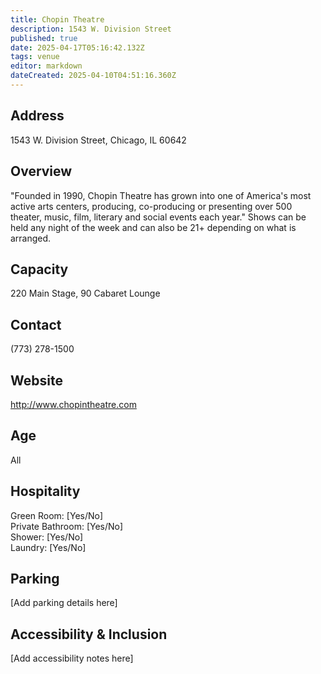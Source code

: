 ```yaml
---
title: Chopin Theatre
description: 1543 W. Division Street
published: true
date: 2025-04-17T05:16:42.132Z
tags: venue
editor: markdown
dateCreated: 2025-04-10T04:51:16.360Z
---
```


## Address

1543 W. Division Street, Chicago, IL 60642

## Overview

"Founded in 1990, Chopin Theatre has grown into one of America's most active arts centers, producing, co-producing or presenting over 500 theater, music, film, literary and social events each year." Shows can be held any night of the week and can also be 21+ depending on what is arranged.

## Capacity

220 Main Stage, 90 Cabaret Lounge

## Contact

(773) 278-1500

## Website

http://www.chopintheatre.com

## Age

All

## Hospitality

Green Room: [Yes/No]  
Private Bathroom: [Yes/No]  
Shower: [Yes/No]  
Laundry: [Yes/No]

## Parking

[Add parking details here]

## Accessibility & Inclusion

[Add accessibility notes here]
